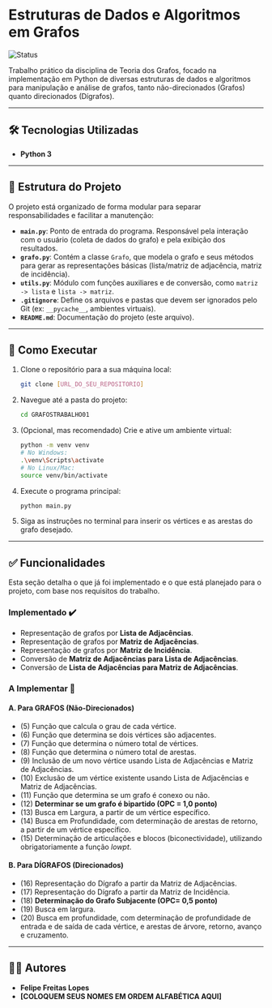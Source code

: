 # Estruturas de Dados e Algoritmos em Grafos
![Status](https://img.shields.io/badge/Status-Em%20Andamento-yellow)

Trabalho prático da disciplina de Teoria dos Grafos, focado na implementação em Python de diversas estruturas de dados e algoritmos para manipulação e análise de grafos, tanto não-direcionados (Grafos) quanto direcionados (Dígrafos).

---

## 🛠️ Tecnologias Utilizadas
* **Python 3**

---

## 📂 Estrutura do Projeto
O projeto está organizado de forma modular para separar responsabilidades e facilitar a manutenção:

- **`main.py`**: Ponto de entrada do programa. Responsável pela interação com o usuário (coleta de dados do grafo) e pela exibição dos resultados.
- **`grafo.py`**: Contém a classe `Grafo`, que modela o grafo e seus métodos para gerar as representações básicas (lista/matriz de adjacência, matriz de incidência).
- **`utils.py`**: Módulo com funções auxiliares e de conversão, como `matriz -> lista` e `lista -> matriz`.
- **`.gitignore`**: Define os arquivos e pastas que devem ser ignorados pelo Git (ex: `__pycache__`, ambientes virtuais).
- **`README.md`**: Documentação do projeto (este arquivo).

---

## 🚀 Como Executar
1. Clone o repositório para a sua máquina local:
   ```sh
   git clone [URL_DO_SEU_REPOSITORIO]
   ```
2. Navegue até a pasta do projeto:
   ```sh
   cd GRAFOSTRABALHO01
   ```
3. (Opcional, mas recomendado) Crie e ative um ambiente virtual:
   ```sh
   python -m venv venv
   # No Windows:
   .\venv\Scripts\activate
   # No Linux/Mac:
   source venv/bin/activate
   ```
4. Execute o programa principal:
   ```sh
   python main.py
   ```
5. Siga as instruções no terminal para inserir os vértices e as arestas do grafo desejado.

---

## ✅ Funcionalidades

Esta seção detalha o que já foi implementado e o que está planejado para o projeto, com base nos requisitos do trabalho.

### Implementado ✔️
-   Representação de grafos por **Lista de Adjacências**.
-   Representação de grafos por **Matriz de Adjacências**.
-   Representação de grafos por **Matriz de Incidência**.
-   Conversão de **Matriz de Adjacências para Lista de Adjacências**.
-   Conversão de **Lista de Adjacências para Matriz de Adjacências**.

### A Implementar 🚧

#### A. Para GRAFOS (Não-Direcionados)
-   (5) Função que calcula o grau de cada vértice.
-   (6) Função que determina se dois vértices são adjacentes.
-   (7) Função que determina o número total de vértices.
-   (8) Função que determina o número total de arestas.
-   (9) Inclusão de um novo vértice usando Lista de Adjacências e Matriz de Adjacências.
-   (10) Exclusão de um vértice existente usando Lista de Adjacências e Matriz de Adjacências.
-   (11) Função que determina se um grafo é conexo ou não.
-   (12) **Determinar se um grafo é bipartido (OPC = 1,0 ponto)**
-   (13) Busca em Largura, a partir de um vértice específico.
-   (14) Busca em Profundidade, com determinação de arestas de retorno, a partir de um vértice específico.
-   (15) Determinação de articulações e blocos (biconectividade), utilizando obrigatoriamente a função *lowpt*.

#### B. Para DÍGRAFOS (Direcionados)
-   (16) Representação do Dígrafo a partir da Matriz de Adjacências.
-   (17) Representação do Dígrafo a partir da Matriz de Incidência.
-   (18) **Determinação do Grafo Subjacente (OPC= 0,5 ponto)**
-   (19) Busca em largura.
-   (20) Busca em profundidade, com determinação de profundidade de entrada e de saída de cada vértice, e arestas de árvore, retorno, avanço e cruzamento.

---

## 👨‍💻 Autores
- **Felipe Freitas Lopes**
- **[COLOQUEM SEUS NOMES EM ORDEM ALFABÉTICA AQUI]**
